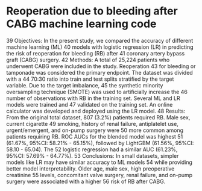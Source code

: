 # Reoperation due to bleeding after CABG machine learning code


39 Objectives: In the present study, we compared the accuracy of different machine learning (ML)
40 models with logistic regression (LR) in predicting the risk of reoperation for bleeding (RB) after 
41 coronary artery bypass graft (CABG) surgery. 
42 Methods: A total of 25,224 patients who underwent CABG were included in the study. Reoperation 
43 for bleeding or tamponade was considered the primary endpoint. The dataset was divided with a 
44 70:30 ratio into train and test splits stratified by the target variable. Due to the target imbalance, 
45 the synthetic minority oversampling technique (SMOTE) was used to artificially increase the 
46 number of observations with RB in the training set. Several ML and LR models were trained and 
47 validated on the training set. An online calculator was developed and deployed using the LR model.
48 Results: From the original total dataset, 807 (3.2%) patients required RB. Male sex, current cigarette 
49 smoking, history of renal failure, antiplatelet use, urgent/emergent, and on-pump surgery were 
50 more common among patients requiring RB. ROC AUCs for the blended model was highest 
51 (61.67%, 95%CI: 58.21% - 65.15%), followed by LightGBM (61.56%, 95%CI: 58.10 - 65.04). The 
52 logistic regression had a similar AUC (61.23%, 95%CI: 57.69% - 64.77%). 
53 Conclusions: In small datasets, simpler models like LR may have similar accuracy to ML models 
54 while providing better model interpretability. Older age, male sex, high preoperative creatinine 
55 levels, concomitant valve surgery, renal failure, and on-pump surgery were associated with a higher 
56 risk of RB after CABG.
